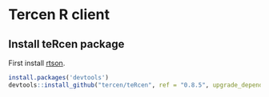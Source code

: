 # Tercen R client

## Install teRcen package

First install [rtson](https://github.com/tercen/TSON/tree/master/rtson).

```R
install.packages('devtools')
devtools::install_github("tercen/teRcen", ref = "0.8.5", upgrade_dependencies = FALSE, args="--no-multiarch")
```